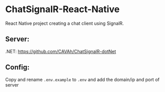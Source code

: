 # ChatSignalR-React-Native
 React Native project creating a chat client using SignalR.

## Server:

.NET: https://github.com/CAVAh/ChatSignalR-dotNet

## Config:

Copy and rename `.env.example` to `.env` and add the domain/ip and port of server
